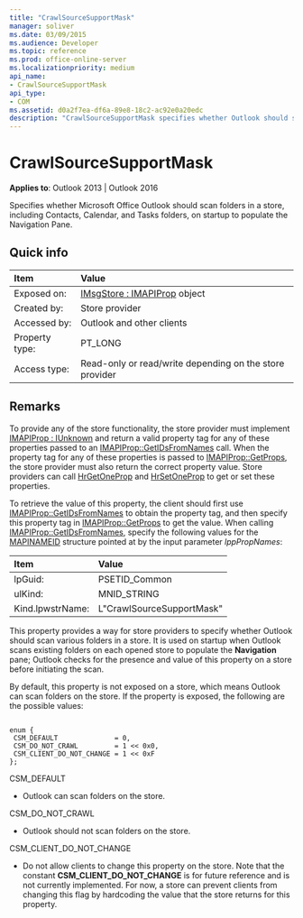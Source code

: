 ```yaml
---
title: "CrawlSourceSupportMask" 
manager: soliver
ms.date: 03/09/2015
ms.audience: Developer
ms.topic: reference
ms.prod: office-online-server
ms.localizationpriority: medium
api_name:
- CrawlSourceSupportMask
api_type:
- COM
ms.assetid: d0a2f7ea-df6a-89e8-18c2-ac92e0a20edc
description: "CrawlSourceSupportMask specifies whether Outlook should scan folders in a store, including Contacts, Calendar, and Tasks folders, on startup to populate the Navigation Pane."
---
```


# CrawlSourceSupportMask

**Applies to**: Outlook 2013 | Outlook 2016
  
Specifies whether Microsoft Office Outlook should scan folders in a store, including Contacts, Calendar, and Tasks folders, on startup to populate the Navigation Pane.
  
## Quick info

|**Item**|**Value**|
|:-----|:-----|
|Exposed on:  <br/> |[IMsgStore : IMAPIProp](imsgstoreimapiprop.md) object  <br/> |
|Created by:  <br/> |Store provider  <br/> |
|Accessed by:  <br/> |Outlook and other clients  <br/> |
|Property type:  <br/> |PT_LONG  <br/> |
|Access type:  <br/> |Read-only or read/write depending on the store provider  <br/> |

## Remarks

To provide any of the store functionality, the store provider must implement [IMAPIProp : IUnknown](imapipropiunknown.md) and return a valid property tag for any of these properties passed to an [IMAPIProp::GetIDsFromNames](imapiprop-getidsfromnames.md) call. When the property tag for any of these properties is passed to [IMAPIProp::GetProps](imapiprop-getprops.md), the store provider must also return the correct property value. Store providers can call [HrGetOneProp](hrgetoneprop.md) and [HrSetOneProp](hrsetoneprop.md) to get or set these properties.
  
To retrieve the value of this property, the client should first use [IMAPIProp::GetIDsFromNames](imapiprop-getidsfromnames.md) to obtain the property tag, and then specify this property tag in [IMAPIProp::GetProps](imapiprop-getprops.md) to get the value. When calling [IMAPIProp::GetIDsFromNames](imapiprop-getidsfromnames.md), specify the following values for the [MAPINAMEID](mapinameid.md) structure pointed at by the input parameter _lppPropNames_:
  
|**Item**|**Value**|
|:-----|:-----|
|lpGuid:  <br/> |PSETID_Common  <br/> |
|ulKind:  <br/> |MNID_STRING  <br/> |
|Kind.lpwstrName:  <br/> |L"CrawlSourceSupportMask"  <br/> |

This property provides a way for store providers to specify whether Outlook should scan various folders in a store. It is used on startup when Outlook scans existing folders on each opened store to populate the **Navigation** pane; Outlook checks for the presence and value of this property on a store before initiating the scan.
  
By default, this property is not exposed on a store, which means Outlook can scan folders on the store. If the property is exposed, the following are the possible values:
  
```

enum { 
 CSM_DEFAULT              = 0, 
 CSM_DO_NOT_CRAWL         = 1 << 0x0, 
 CSM_CLIENT_DO_NOT_CHANGE = 1 << 0xF 
};
```

CSM_DEFAULT
  
- Outlook can scan folders on the store.

CSM_DO_NOT_CRAWL
  
- Outlook should not scan folders on the store.

CSM_CLIENT_DO_NOT_CHANGE
  
- Do not allow clients to change this property on the store. Note that the constant **CSM_CLIENT_DO_NOT_CHANGE** is for future reference and is not currently implemented. For now, a store can prevent clients from changing this flag by hardcoding the value that the store returns for this property.
